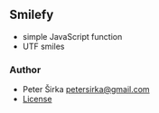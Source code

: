 ## Smilefy

- simple JavaScript function
- UTF smiles

### Author

- Peter Širka <petersirka@gmail.com>
- [License](https://www.totaljs.com/license/)
